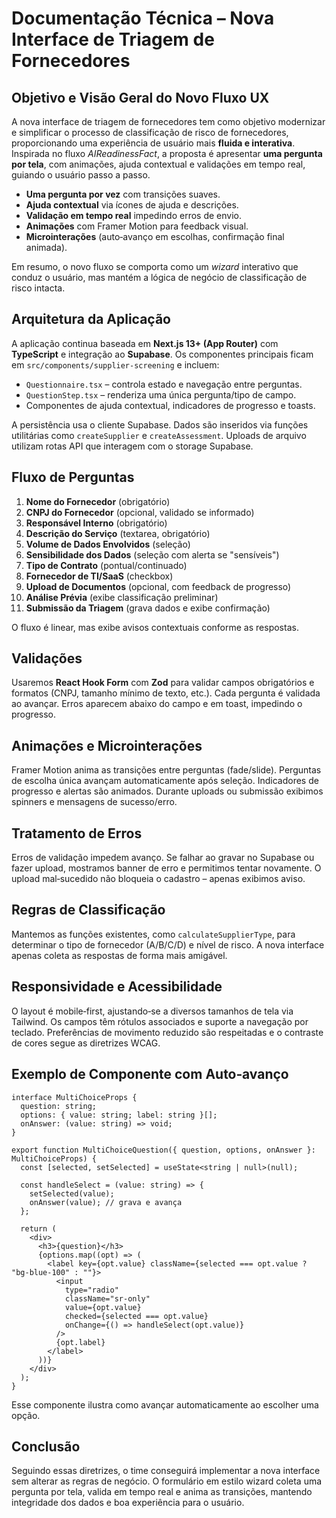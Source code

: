 # Documentação Técnica – Nova Interface de Triagem de Fornecedores

## Objetivo e Visão Geral do Novo Fluxo UX

A nova interface de triagem de fornecedores tem como objetivo modernizar e simplificar o processo de classificação de risco de fornecedores, proporcionando uma experiência de usuário mais **fluida e interativa**. Inspirada no fluxo *AIReadinessFact*, a proposta é apresentar **uma pergunta por tela**, com animações, ajuda contextual e validações em tempo real, guiando o usuário passo a passo.

* **Uma pergunta por vez** com transições suaves.
* **Ajuda contextual** via ícones de ajuda e descrições.
* **Validação em tempo real** impedindo erros de envio.
* **Animações** com Framer Motion para feedback visual.
* **Microinterações** (auto‑avanço em escolhas, confirmação final animada).

Em resumo, o novo fluxo se comporta como um *wizard* interativo que conduz o usuário, mas mantém a lógica de negócio de classificação de risco intacta.

## Arquitetura da Aplicação

A aplicação continua baseada em **Next.js 13+ (App Router)** com **TypeScript** e integração ao **Supabase**. Os componentes principais ficam em `src/components/supplier-screening` e incluem:

* `Questionnaire.tsx` – controla estado e navegação entre perguntas.
* `QuestionStep.tsx` – renderiza uma única pergunta/tipo de campo.
* Componentes de ajuda contextual, indicadores de progresso e toasts.

A persistência usa o cliente Supabase. Dados são inseridos via funções utilitárias como `createSupplier` e `createAssessment`. Uploads de arquivo utilizam rotas API que interagem com o storage Supabase.

## Fluxo de Perguntas

1. **Nome do Fornecedor** (obrigatório)
2. **CNPJ do Fornecedor** (opcional, validado se informado)
3. **Responsável Interno** (obrigatório)
4. **Descrição do Serviço** (textarea, obrigatório)
5. **Volume de Dados Envolvidos** (seleção)
6. **Sensibilidade dos Dados** (seleção com alerta se "sensíveis")
7. **Tipo de Contrato** (pontual/continuado)
8. **Fornecedor de TI/SaaS** (checkbox)
9. **Upload de Documentos** (opcional, com feedback de progresso)
10. **Análise Prévia** (exibe classificação preliminar)
11. **Submissão da Triagem** (grava dados e exibe confirmação)

O fluxo é linear, mas exibe avisos contextuais conforme as respostas.

## Validações

Usaremos **React Hook Form** com **Zod** para validar campos obrigatórios e formatos (CNPJ, tamanho mínimo de texto, etc.). Cada pergunta é validada ao avançar. Erros aparecem abaixo do campo e em toast, impedindo o progresso.

## Animações e Microinterações

Framer Motion anima as transições entre perguntas (fade/slide). Perguntas de escolha única avançam automaticamente após seleção. Indicadores de progresso e alertas são animados. Durante uploads ou submissão exibimos spinners e mensagens de sucesso/erro.

## Tratamento de Erros

Erros de validação impedem avanço. Se falhar ao gravar no Supabase ou fazer upload, mostramos banner de erro e permitimos tentar novamente. O upload mal‑sucedido não bloqueia o cadastro – apenas exibimos aviso.

## Regras de Classificação

Mantemos as funções existentes, como `calculateSupplierType`, para determinar o tipo de fornecedor (A/B/C/D) e nível de risco. A nova interface apenas coleta as respostas de forma mais amigável.

## Responsividade e Acessibilidade

O layout é mobile‑first, ajustando‐se a diversos tamanhos de tela via Tailwind. Os campos têm rótulos associados e suporte a navegação por teclado. Preferências de movimento reduzido são respeitadas e o contraste de cores segue as diretrizes WCAG.

## Exemplo de Componente com Auto‑avanço

```tsx
interface MultiChoiceProps {
  question: string;
  options: { value: string; label: string }[];
  onAnswer: (value: string) => void;
}

export function MultiChoiceQuestion({ question, options, onAnswer }: MultiChoiceProps) {
  const [selected, setSelected] = useState<string | null>(null);

  const handleSelect = (value: string) => {
    setSelected(value);
    onAnswer(value); // grava e avança
  };

  return (
    <div>
      <h3>{question}</h3>
      {options.map((opt) => (
        <label key={opt.value} className={selected === opt.value ? "bg-blue-100" : ""}>
          <input
            type="radio"
            className="sr-only"
            value={opt.value}
            checked={selected === opt.value}
            onChange={() => handleSelect(opt.value)}
          />
          {opt.label}
        </label>
      ))}
    </div>
  );
}
```

Esse componente ilustra como avançar automaticamente ao escolher uma opção.

## Conclusão

Seguindo essas diretrizes, o time conseguirá implementar a nova interface sem alterar as regras de negócio. O formulário em estilo wizard coleta uma pergunta por tela, valida em tempo real e anima as transições, mantendo integridade dos dados e boa experiência para o usuário.

